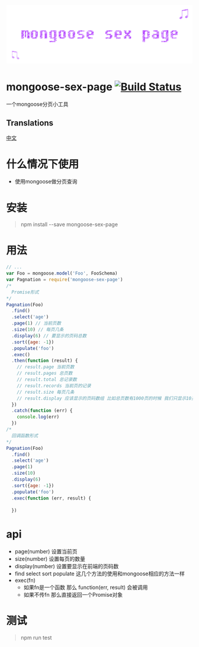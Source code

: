 # ﻿![mongoose-sex-page](static/logo.gif)

# mongoose-sex-page [![Build Status](https://travis-ci.org/dtboy1995/mongoose-sex-page.svg?branch=master)](https://travis-ci.org/dtboy1995/mongoose-sex-page)
一个mongoose分页小工具

## Translations
[中文](README_CN.md)

# 什么情况下使用
- 使用mongoose做分页查询

# 安装
> npm install --save mongoose-sex-page

# 用法
```javascript
// ...
var Foo = mongoose.model('Foo', FooSchema)
var Pagnation = require('mongoose-sex-page')
/*
  Promise形式
*/
Pagnation(Foo)
  .find()
  .select('age')
  .page(1) // 当前页数
  .size(10) // 每页几条
  .display(6) // 要显示的页码总数
  .sort({age: -1})
  .populate('foo')
  .exec()
  .then(function (result) {
    // result.page 当前页数
    // result.pages 总页数
    // result.total 总记录数
    // result.records 当前页的记录
    // result.size 每页几条
    // result.display 应该显示的页码数组 比如总页数有1000页的时候 我们只显示10页的情况下页码的下标
  })
  .catch(function (err) {
    console.log(err)
  })
/*
  回调函数形式
*/
Pagnation(Foo)
  .find()
  .select('age')
  .page(1)
  .size(10)
  .display(6)
  .sort({age: -1})
  .populate('foo')
  .exec(function (err, result) {

  })
```
# api
- page(number)  设置当前页
- size(number)  设置每页的数量
- display(number)  设置要显示在前端的页码数
- find select sort populate  这几个方法的使用和mongoose相应的方法一样
- exec(fn)
  - 如果fn是一个函数 那么 function(err, result) 会被调用
  - 如果不传fn 那么直接返回一个Promise对象 

# 测试
> npm run test
